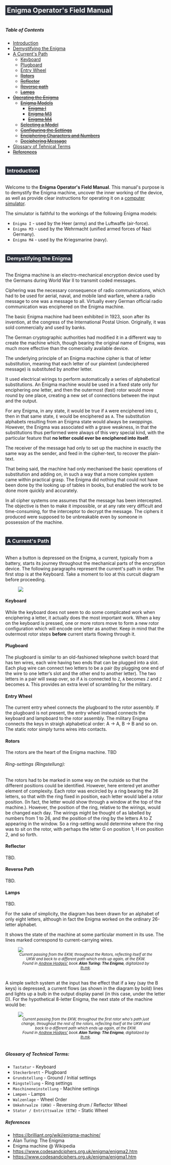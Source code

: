 <h2 style="background-color: #2b303b; color: white; padding: 3px 5px 3px 5px; display: inline-block"> Enigma Operator's Field Manual </h2>

##### Table of Contents

- [Introduction](#introduction)
- [Demystifying the Enigma](#demystifying-the-enigma)
- [A Current's Path](#current-path)
  - [Keyboard](#keyboard)
  - [Plugboard](#plugboard)
  - [Entry Wheel](#entry-wheel)
  - ~~[Rotors](#rotors)~~
  - ~~[Reflector](#reflector)~~
  - ~~[Reverse path](#reverse-path)~~
  - ~~[Lamps](#lamps)~~
- ~~[Operating the Enigma](#operating)~~
  - ~~[Enigma Models](#models)~~
    - ~~[Enigma I](#enigma-one)~~
    - ~~[Enigma M3](#enigma-m3)~~
    - ~~[Enigma M4](#enigma-m4)~~
  - ~~[Selecting a Model](#selecting-model)~~
  - ~~[Configuring the Settings](#configuring)~~
  - ~~[Enciphering Characters and Numbers](#characters)~~
  - ~~[Deciphering Message](#decipher)~~
- [Glossary of Tehnical Terms](#glossary)
- ~~[References](#refereces)~~

<h3 style="background-color: #2b303b; color: white; padding: 3px 5px 3px 5px; display: inline-block">Introduction</h3>

Welcome to the **Enigma Operator's Field Manual**. This manual's purpose is to demystify the Enigma machine, uncover the inner working of the device, as well as provide clear instructions for operating it on a [computer simulator](https://enigma.lh.mk).

The simulator is faithful to the workings of the following Enigma models:

- `Enigma I` - used by the Heer (army) and the Luftwaffe (air-force).
- `Enigma M3` - used by the Wehrmacht (unified armed forces of Nazi Germany).
- `Enigma M4` - used by the Kriegsmarine (navy).

<h3 style="background-color: #2b303b; color: white; padding: 3px 5px 3px 5px; display: inline-block">Demystifying the Enigma</h3>

The Enigma machine is an electro-mechanical encryption device used by the Germans during World War II to transmit coded messages.

Ciphering was the necessary consequence of radio communications, which had to be used for aerial, naval, and mobile land warfare, where a radio message to one was a message to all. Virtually every German official radio communication was enciphered on the Enigma machine.

The basic Enigma machine had been exhibited in 1923, soon after its invention, at the congress of the International Postal Union. Originally, it was sold commercially and used by banks.

The German cryptographic authorities had modified it in a different way to create the machine which, though bearing the original name of Enigma, was much more effective than the comercially available device.

The underlying principle of an Enigma machine cipher is that of letter substitution, meaning that each letter of our plaintext (undeciphered message) is substituted by another letter.

It used electrical wirings to perform automatically a series of alphabetical substitutions. An Enigma machine would be used in a fixed state only for enciphering _one_ letter, and then the outermost (fast) rotor would move round by one place, creating a new set of connections between the input and the output.

For any Enigma, in any state, it would be true if `A` were enciphered into `E`, then in that same state, `E` would be enciphered as `A`. The substitution alphabets resulting from an Enigma state would always be _swappings_. However, the Enigma was associated with a grave weakness, in that the substitutions thus performed were always of this very special kind, with the particular feature that **no letter could ever be enciphered into itself**.

The receiver of the message had only to set up the machine in exactly the same way as the sender, and feed in the cipher-text, to recover the plain-text.

That being said, the machine had only mechanised the basic operations of substitution and adding on, in such a way that a more complex system came within practical grasp. The Enigma did nothing that could not have been done by the looking up of tables in books, but enabled the work to be done more quickly and accurately.

In all cipher systems one assumes that the message has been intercepted. The objective is then to make it impossible, or at any rate very difficult and time-consuming, for the interceptor to decrypt the message. The ciphers it produced were supposed to be unbreakable even by someone in possession of the machine.

<h3 style="background-color: #2b303b; color: white; padding: 3px 5px 3px 5px; display: inline-block">A Current's Path</h3>

When a button is depressed on the Enigma, a current, typically from a battery, starts its journey throughout the mechanical parts of the encryption device. The following paragraphs represent the current's path in order. The first stop is at the Keyboard. Take a moment to loo at this curcuit diagram before proceeding.

<figure>
    <img src="img/curcuit-diagram.jpg"></img>
    <br>
</figure>

#### Keyboard

While the keyboard does not seem to do some complicated work when enciphering a letter, it actually does the most important work. When a key on the keyboard is pressed, one or more rotors move to form a new rotor configuration which will encode one letter as another. Keep in mind that the outermost rotor steps **before** current starts flowing through it.

#### Plugboard

The plugboard is similar to an old-fashioned telephone switch board that has ten wires, each wire having two ends that can be plugged into a slot. Each plug wire can connect two letters to be a pair (by plugging one end of the wire to one letter’s slot and the other end to another letter). The two letters in a pair will swap over, so if `A` is connected to `Z`, `A` becomes `Z` and `Z` becomes `A`. This provides an extra level of scrambling for the military.

#### Entry Wheel

The current entry wheel connects the plugboard to the rotor assembly. If the plugboard is not present, the entry wheel instead connects the keyboard and lampboard to the rotor assembly. The military Enigma connects the keys in straigh alphabetical order: A -> A, B -> B and so on. The static rotor simply turns wires into contacts.

#### Rotors

The rotors are the heart of the Enigma machine. TBD

###### Ring-settings (Ringstellung):

The rotors had to be marked in some way on the outside so that the different positions could be identified. However, here entered yet another element of complexity. Each rotor was encircled by a ring bearing the 26 letters, so that with the ring fixed in position, each letter would label a rotor position. (In fact, the letter would show through a window at the top of the machine.). However, the position of the ring, relative to the wirings, would be changed each day. The wirings might be thought of as labelled by numbers from 1 to 26, and the position of the ring by the letters A to Z appearing in the window. So a ring-setting would determine where the ring was to sit on the rotor, with perhaps the letter G on position 1, H on position 2, and so forth.

#### Reflector

TBD.

#### Reverse Path

TBD.

#### Lamps

TBD.

For the sake of simplicity, the diagram has been drawn for an alphabet of only eight letters, although in fact the Enigma worked on the ordinary 26-letter alphabet.

It shows the state of the machine at some particular moment in its use. The lines marked correspond to current-carrying wires.

<figure>
    <img src="img/Enigma-1.jpg"></img>
    <center>
    <small><i>Current passing from the EKW, throughout the Rotors, reflecting itself at the UKW and back to a different path which ends up again, at the EKW.</i><br> <i>Found in <a href="">Andrew Hodges'</a> book <strong>Alan Turing: The Enigma</strong>, digitalized by <a href="https://who.lh.mk">lh.mk</a></i>.</small>
    <center>
    <br>
</figure>

A simple switch system at the input has the effect that if a key (say the B keys) is depressed, a current flows (as shown in the diagram by bold) lines and lights up a bulb in the output display panel (in this case, under the letter D). For the hypothetical 8-letter Enigma, the next state of the machine would be:

<figure>
    <img src="img/Enigma-2.jpg"></img>
    <center>
    <small><i>Current passing from the EKW, throughout the first rotor who's path just change, throughout the rest of the rotors, reflecting itself at the UKW and back to a different path which ends up again, at the EKW.</i><br> <i>Found in <a href="">Andrew Hodges'</a> book <strong>Alan Turing: The Enigma</strong>, digitalized by <a href="https://who.lh.mk">lh.mk</a></i>.</small>
    <center>
    <br>
</figure>

####

##### Glossary of Technical Terms:

- `Tastatur` - Keyboard
- `Steckerbrett` - Plugboard
- `Grundstellung` - Ground / Initial settings
- `Ringstellung` - Ring settings
- `Maschineneinstellung` - Machine settings
- `Lampen` - Lamps
- `Walzenlage` - Wheel Order
- `Umkehrwalze (UKW)` - Reversing drum / Reflector Wheel
- `Stator / Entrittswalze (ETW)` - Static Wheel

##### References

- https://brilliant.org/wiki/enigma-machine/
- Alan Turing: The Enigma
- Enigma machine @ Wikipedia
- https://www.codesandciphers.org.uk/enigma/enigma2.htm
- https://www.codesandciphers.org.uk/enigma/enigma1.htm
